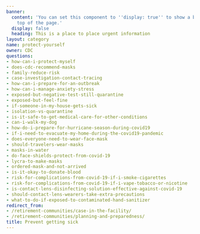 ```yaml
---
banner:
  content: 'You can set this component to ''display: true'' to show a banner at the
    top of the page.'
  display: false
  heading: This is a place to place urgent information
layout: category
name: protect-yourself
owner: CDC
questions:
- how-can-i-protect-myself
- does-cdc-recommend-masks
- family-reduce-risk
- case-investigation-contact-tracing
- how-can-i-prepare-for-an-outbreak
- how-can-i-manage-anxiety-stress
- exposed-but-negative-test-still-quarantine
- exposed-but-feel-fine
- if-someone-in-my-house-gets-sick
- isolation-vs-quarantine
- is-it-safe-to-get-medical-care-for-other-conditions
- can-i-walk-my-dog
- how-do-i-prepare-for-hurricane-season-during-covid19
- if-i-need-to-evacuate-my-home-during-the-covid19-pandemic
- does-everyone-need-to-wear-face-mask
- should-travelers-wear-masks
- masks-in-water
- do-face-shields-protect-from-covid-19
- lycra-to-make-masks
- ordered-mask-and-not-arrived
- is-it-okay-to-donate-blood
- risk-for-complications-from-covid-19-if-i-smoke-cigarettes
- risk-for-complications-from-covid-19-if-i-vape-tobacco-or-nicotine
- is-contact-lens-disinfecting-solution-effective-against-covid-19
- should-contact-lens-wearers-take-extra-precautions
- what-to-do-if-exposed-to-contaminated-hand-sanitizer
redirect_from:
- /retirement-communities/case-in-the-facility/
- /retirement-communities/planning-and-preparedness/
title: Prevent getting sick
---
```

